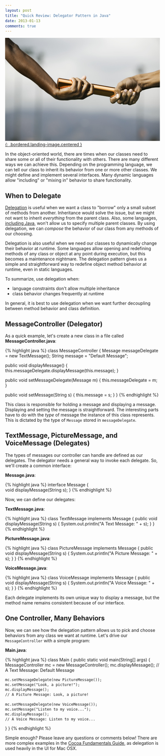 ```yaml
---
layout: post
title: "Quick Review: Delegator Pattern in Java"
date: 2013-01-13
comments: true
---
```


[![Baton](/assets/images/posts/baton.jpg){: .bordered.landing-image.centered }](/assets/images/posts/baton.jpg)

In the object-oriented world, there are times when our classes need to share some or all of their functionality with others. There are many different ways we can achieve this. Depending on the programming language, we can tell our class to inherit its behavior from one or more other classes. We might define and implement several interfaces. Many dynamic languages allow "including" or "mixing in" behavior to share functionality.

## When to Delegate

[Delegation](http://en.wikipedia.org/wiki/Delegation_pattern) is useful when we want a class to "borrow" only a small subset of methods from another. Inheritance would solve the issue, but we might not want to inherit *everything* from the parent class. Also, some languages, [including Java](http://javapapers.com/core-java/why-multiple-inheritance-is-not-supported-in-java/), won't allow us to specify multiple parent classes. By using delegation, we can *compose* the behavior of our class from any methods of our choosing.

Delegation is also useful when we need our classes to dynamically change their behavior at runtime. Some languages allow opening and redefining methods of any class or object at any point during execution, but this becomes a maintenance nightmare.  The delegation pattern gives us a simple and straightforward way to redefine object method behavior at runtime, even in static languages.

To summarize, use delegation when:

* language constraints don't allow multiple inheritance
* class behavior changes frequently at runtime

In general, it is best to use delegation when we want further decoupling between method behavior and class definition.

## MessageController (Delegator)

As a quick example, let's create a new class in a file called **MessageController.java**:

{% highlight java %}
class MessageController {
  Message messageDelegate = new TextMessage();
  String message = "Default Message";
 
  public void displayMessage() {
    this.messageDelegate.displayMessage(this.message);
  }
 
  public void setMessageDelegate(Message m) {
    this.messageDelegate = m;
  }
 
  public void setMessage(String s) {
    this.message = s;
  }
}
{% endhighlight %}

This class is responsible for holding a message and displaying a message. Displaying and setting the message is straightforward. The interesting parts have to do with the *type* of message the instance of this class represents. This is dictated by the type of `Message` stored in `messageDelegate`.

## TextMessage, PictureMessage, and VoiceMessage (Delegates)

The types of messages our controller can handle are defined as our delegates. The delegator needs a general way to invoke each delegate.  So, we'll create a common interface:

 **Message.java**:

{% highlight java %}
interface Message {  
  void displayMessage(String s);
}
{% endhighlight %}

Now, we can define our delegates:

**TextMessage.java**:

{% highlight java %}
class TextMessage implements Message {
  public void displayMessage(String s) {
    System.out.println("A Text Message: " + s);
  }
}
{% endhighlight %}

**PictureMessage.java**:

{% highlight java %}
class PictureMessage implements Message {
  public void displayMessage(String s) {
    System.out.println("A Picture Message: " + s);
  }
}
{% endhighlight %}

**VoiceMessage.java**:

{% highlight java %}
class VoiceMessage implements Message {
  public void displayMessage(String s) {
    System.out.println("A Voice Message: " + s);
  }
}
{% endhighlight %}

Each delegate implements its own unique way to display a message, but the method name remains consistent because of our interface.

## One Controller, Many Behaviors

Now, we can see how the delegation pattern allows us to pick and choose behaviors from any class we want at runtime. Let's drive our `MessageController` with a simple program:

**Main.java**:

{% highlight java %}
class Main {
  public static void main(String[] args) {
    MessageController mc = new MessageController();
    mc.displayMessage();
    // A Text Message: Default Message
 
    mc.setMessageDelegate(new PictureMessage());
    mc.setMessage("Look, a picture!");
    mc.displayMessage();
    // A Picture Message: Look, a picture!
 
    mc.setMessageDelegate(new VoiceMessage());
    mc.setMessage("Listen to my voice...");
    mc.displayMessage();
    // A Voice Message: Listen to my voice...
  }
}
{% endhighlight %}

Simple enough? Please leave any questions or comments below! There are more complex examples in the [Cocoa Fundamentals Guide](https://developer.apple.com/library/mac/#documentation/Cocoa/Conceptual/CocoaFundamentals/CommunicatingWithObjects/CommunicateWithObjects.html#//apple_ref/doc/uid/TP40002974-CH7-SW18), as delegation is used heavily in the UI for Mac OSX.
